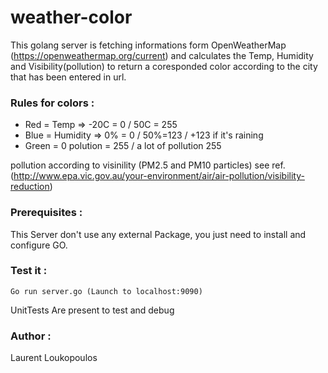 # weather-color

This golang server is fetching informations form OpenWeatherMap (https://openweathermap.org/current)
and calculates the Temp, Humidity and Visibility(pollution) to return a coresponded color according
to the city that has been entered in url.

### Rules for colors : 

- Red = Temp => -20C = 0 / 50C = 255
- Blue = Humidity => 0% = 0 / 50%=123 / +123 if it's raining
- Green = 0 polution = 255 / a lot of pollution 255

pollution according to visinility (PM2.5 and PM10 particles)
see ref. (http://www.epa.vic.gov.au/your-environment/air/air-pollution/visibility-reduction)


### Prerequisites : 

This Server don't use any external Package,
you just need to install and configure GO.

### Test it :

```
Go run server.go (Launch to localhost:9090)
```

UnitTests Are present to test and debug

### Author :
Laurent Loukopoulos